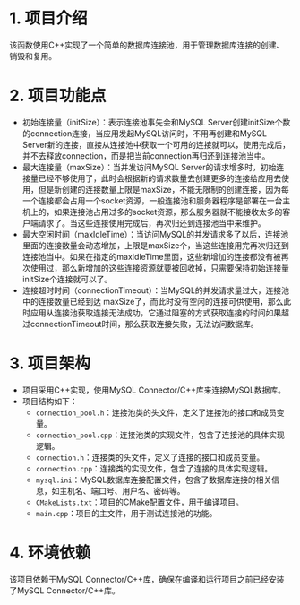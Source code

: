 # 1. 项目介绍
该函数使用C++实现了一个简单的数据库连接池，用于管理数据库连接的创建、销毁和复用。
# 2. 项目功能点
- 初始连接量（initSize）：表示连接池事先会和MySQL Server创建initSize个数的connection连接，当应用发起MySQL访问时，不用再创建和MySQL Server新的连接，直接从连接池中获取一个可用的连接就可以，使用完成后，并不去释放connection，而是把当前connection再归还到连接池当中。
- 最大连接量（maxSize）：当并发访问MySQL Server的请求增多时，初始连接量已经不够使用了，此时会根据新的请求数量去创建更多的连接给应用去使用，但是新创建的连接数量上限是maxSize，不能无限制的创建连接，因为每一个连接都会占用一个socket资源，一般连接池和服务器程序是部署在一台主机上的，如果连接池占用过多的socket资源，那么服务器就不能接收太多的客户端请求了。当这些连接使用完成后，再次归还到连接池当中来维护。
- 最大空闲时间（maxIdleTime）：当访问MySQL的并发请求多了以后，连接池里面的连接数量会动态增加，上限是maxSize个，当这些连接用完再次归还到连接池当中。如果在指定的maxIdleTime里面，这些新增加的连接都没有被再次使用过，那么新增加的这些连接资源就要被回收掉，只需要保持初始连接量initSize个连接就可以了。
- 连接超时时间（connectionTimeout）：当MySQL的并发请求量过大，连接池中的连接数量已经到达 maxSize了，而此时没有空闲的连接可供使用，那么此时应用从连接池获取连接无法成功，它通过阻塞的方式获取连接的时间如果超过connectionTimeout时间，那么获取连接失败，无法访问数据库。
# 3. 项目架构
- 项目采用C++实现，使用MySQL Connector/C++库来连接MySQL数据库。
- 项目结构如下：
  - `connection_pool.h`：连接池类的头文件，定义了连接池的接口和成员变量。
  - `connection_pool.cpp`：连接池类的实现文件，包含了连接池的具体实现逻辑。
  - `connection.h`：连接类的头文件，定义了连接的接口和成员变量。
  - `connection.cpp`：连接类的实现文件，包含了连接的具体实现逻辑。
  - `mysql.ini`：MySQL数据库连接配置文件，包含了数据库连接的相关信息，如主机名、端口号、用户名、密码等。
  - `CMakeLists.txt`：项目的CMake配置文件，用于编译项目。
  - `main.cpp`：项目的主文件，用于测试连接池的功能。
# 4. 环境依赖
该项目依赖于MySQL Connector/C++库，确保在编译和运行项目之前已经安装了MySQL Connector/C++库。
